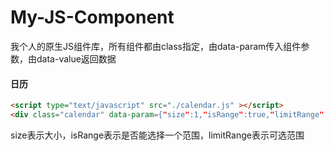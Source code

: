 # My-JS-Component
我个人的原生JS组件库，所有组件都由class指定，由data-param传入组件参数，由data-value返回数据

#### 日历

```html
<script type="text/javascript" src="./calendar.js" ></script>
<div class="calendar" data-param={"size":1,"isRange":true,"limitRange":[20180101,20180201]}>
```

size表示大小，isRange表示是否能选择一个范围，limitRange表示可选范围